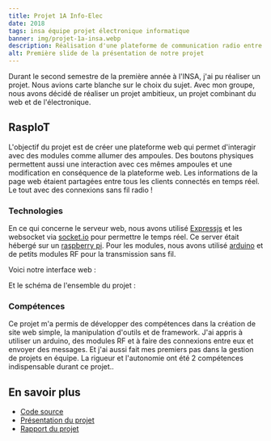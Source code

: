 ```yaml
---
title: Projet 1A Info-Elec
date: 2018
tags: insa équipe projet électronique informatique
banner: img/projet-1a-insa.webp
description: Réalisation d'une plateforme de communication radio entre des modules et une page web
alt: Première slide de la présentation de notre projet
---
```


Durant le second semestre de la première année à l'INSA, j'ai pu réaliser un projet. Nous avions carte blanche sur le choix du sujet. Avec mon groupe, nous avons décidé de réaliser un projet ambitieux, un projet combinant du web et de l'électronique.

## RaspIoT

L'objectif du projet est de créer une plateforme web qui permet d'interagir avec des modules comme allumer des ampoules. Des boutons physiques permettent aussi une interaction avec ces mêmes ampoules et une modification en conséquence de la plateforme web. Les informations de la page web étaient partagées entre tous les clients connectés en temps réel. Le tout avec des connexions sans fil radio !

### Technologies

En ce qui concerne le serveur web, nous avons utilisé [Expressjs](http://expressjs.com/) et les websocket via [socket.io](https://socket.io/) pour permettre le temps réel. Ce server était hébergé sur un [raspberry pi](https://www.raspberrypi.org/). Pour les modules, nous avons utilisé [arduino](https://www.arduino.cc/) et de petits modules RF pour la transmission sans fil.

Voici notre interface web :

<card>
  <card-image src="img/projet-1a-insa_interface-web.webp"></card-image>
</card>

Et le schéma de l'ensemble du projet :

<card>
  <card-image src="img/projet-1a-insa_schema.webp"></card-image>
</card>

### Compétences

Ce projet m'a permis de développer des compétences dans la création de site web simple, la manipulation d'outils et de framework. J'ai appris à utiliser un arduino, des modules RF et à faire des connexions entre eux et envoyer des messages. Et j'ai aussi fait mes premiers pas dans la gestion de projets en équipe. La rigueur et l'autonomie ont été 2 compétences indispensable durant ce projet..

## En savoir plus

- [Code source](https://github.com/Barbapapazes/raspIoT)
- [Présentation du projet](/raspiot-presentation.pdf)
- [Rapport du projet](/raspiot-rapport.pdf)

